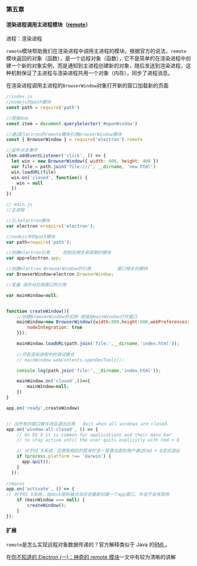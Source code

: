### 第五章



 #### 渲染进程调用主进程模块（[remote](https://electronjs.org/docs/api/remote#remote)）

进程：渲染进程

`remote`模块帮助我们在渲染进程中调用主进程的模块。根据官方的说法，`remote`模块返回的对象（函数），是一个远程对象（函数），它不是简单的在渲染进程中创建一个新的对象实例，而是通知到主进程创建新的对象，随后发送到渲染进程，这种机制保证了主进程与渲染进程共用一个对象（内存），同步了进程消息。



在渲染进程调用主进程的`BrowserWindow`对象打开新的窗口加载新的页面

```javascript
//index.js
//nodejs的path模块
const path = require('path')

//获取dom
const item = document.querySelector('#openWindow')

//通过Electron的remote模块引用BrowserWindow模块
const { BrowserWindow } = require('electron').remote

//监听点击事件
item.addEventListener('click', () => {
  let win = new BrowserWindow({ width: 400, height: 400 })
  var file = path.join('file:///', __dirname, 'new.html')
  win.loadURL(file)
  win.on('closed', function() {
    win = null
  })
})
```

```javascript
// main.js
//主进程

//引入electron模块
var electron =require('electron');

//nodejs中的path模块
var path=require('path');

//创建electron引用     控制应用生命周期的模块
var app=electron.app;     

//创建electron BrowserWindow的引用          窗口相关的模块
var BrowserWindow=electron.BrowserWindow;

//变量 保存对应用窗口的引用

var mainWindow=null;


function createWindow(){
    //创建BrowserWindow的实例 赋值给mainWindow打开窗口   
    mainWindow=new BrowserWindow({width:800,height:600,webPreferences: {
        nodeIntegration: true
    }}); 

    mainWindow.loadURL(path.join('file:',__dirname,'index.html'));
    
    //开启渲染进程中的调试模式
    // mainWindow.webContents.openDevTools();

    console.log(path.join('file:',__dirname,'index.html'));

    mainWindow.on('closed',()=>{
        mainWindow=null;
    })    
}

app.on('ready',createWindow)


// 当所有的窗口被关闭后退出应用   Quit when all windows are closed.
app.on('window-all-closed', () => {
    // On OS X it is common for applications and their menu bar
    // to stay active until the user quits explicitly with Cmd + Q

    // 对于OS X系统，应用和相应的菜单栏会一直激活直到用户通过Cmd + Q显式退出
    if (process.platform !== 'darwin') {
      app.quit();
    }
  });
  
//macos
app.on('activate', () => {
// 对于OS X系统，当dock图标被点击后会重新创建一个app窗口，并且不会有其他
    if (mainWindow === null) {
        createWindow();
    }
});
```



#### 扩展

`remote`是怎么实现远程对象数据传递的？官方解释类似于 Java 的[RMI ](https://en.wikipedia.org/wiki/Java_remote_method_invocation)。

在[你不知道的 Electron (一)：神奇的 remote 模块](https://imweb.io/topic/5b3b72ab4d378e703a4f4435)一文中有较为清晰的讲解
